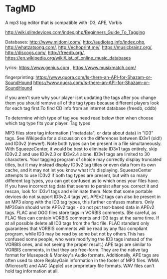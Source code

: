 # TagMD
A mp3 tag editor that is compatible with ID3, APE, Vorbis

http://wiki.slimdevices.com/index.php/Beginners_Guide_To_Tagging

Databases:
http://www.midomi.com/, http://audiotag.info/index.php, http://whatzatsong.com/, http://echoprint.me/, https://musicbrainz.org/, http://discogs.com/, http://freedb.org/, https://en.wikipedia.org/wiki/List_of_online_music_databases

lyrics:
https://www.genius.com , https://www.musixmatch.com/

fingerprinting:
https://www.quora.com/Is-there-an-API-for-Shazam-or-SoundHound
https://www.quora.com/Is-there-an-API-for-Shazam-or-SoundHound


if you aren't sure why your player isnt updating the tags after you change them you should remove all of the tag types because different players look for each tag first.To find CD info from an internet database (freedb, cddb) 

To determine which type of tag you need read below then when choose which tag type fits your player.
Tag types

MP3 files store tag information ("metadata", or data about data) in "ID3" tags. See Wikipedia for a discussion on the differences between ID3v1 (old!) and ID3v2 (newer!). Note both types can be present in a file simultaneously.
With SqueezeCenter, it would be best to eliminate ID3v1 tags entirely, skip ID3v2.2 and use ID3v2.3 or ID3v2.4 alone. ID3v1 tags are limited to 30 characters. Your tagging program of choice may correctly display truncated titles, but it may instead display ID3v2 tag titles or even data from its own cache, and it may not let you know what it's displaying. SqueezeCenter attempts to use ID3v2 if both tag types are present, but with so many different tag types, you can get confused as to which ones your files have. If you have incorrect tag data that seems to persist after you correct it and rescan, look for ID3v1 tags and eliminate them.
Note that some portable devices do not support ID3v2.4 tags yet.
APEv2 tags can also be present in an MP3 along with the ID3 tag types, this further confuses matters. Only MP3Gain should write APEv2 tags - do not put text-based data in APEv2 tags.
FLAC and OGG files store tags in VORBIS comments. (Be careful, as FLAC files can contain VORBIS comments and ID3 tags at the same time. If at all possible delete all ID3 tags from the flac file. FLAC standard only guarantees that VORBIS comments will be read by any flac compliant program, while ID3 may be read by some but not by others.This has confused some people, who were modifying the ID3 tags instead of the VORBIS ones, and not seeing the proper result.)
APE tags are similar to VORBIS comments, in that they are free-form. They are the native tag format for Musepack & Monkey's Audio formats. Additionally, APE tags are often used to store ReplayGain information in the footer of MP3 files.
WMA (Microsoft) and AAC (Apple) use proprietary file formats.
WAV files can't hold tag information at all.

